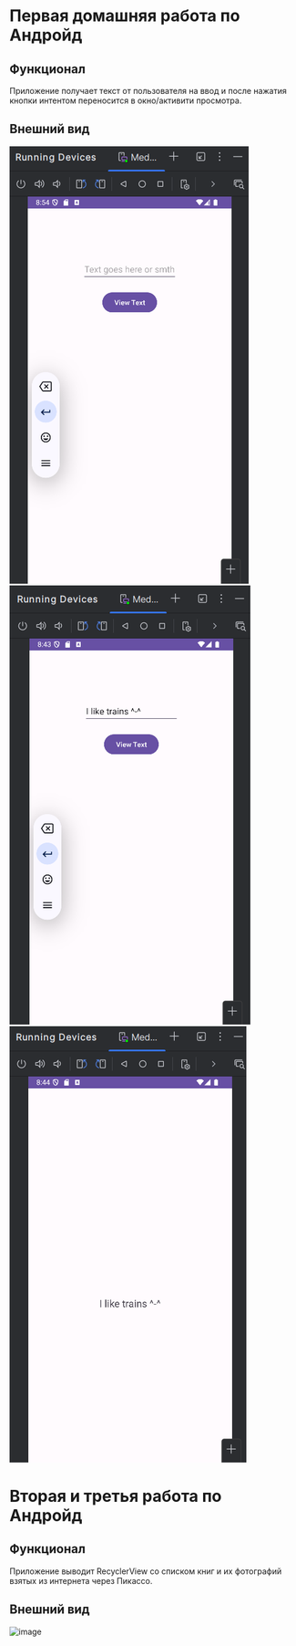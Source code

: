 # Первая домашняя работа по Андройд
## Функционал
Приложение получает текст от пользователя на ввод и после нажатия кнопки интентом переносится в окно/активити просмотра.
## Внешний вид
![1st screenshot of the app](https://github.com/AlexVenem/Android-HSE/blob/master-lab1/app/1-1%20Android.png)
![2nd screenshot of the app](/app/1-2%20Android.png)
![3rd screenshot of the app](https://github.com/AlexVenem/Android-HSE/blob/master-lab1/app/1-3%20Android.png)

# Вторая и третья работа по Андройд
## Функционал 
Приложение выводит RecyclerView со списком книг и их фотографий взятых из интернета через Пикассо.
## Внешний вид
![image](https://github.com/user-attachments/assets/8034048f-f495-4c37-a564-9d645eb7330d)

